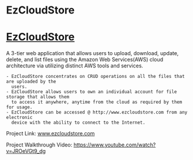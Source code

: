 # EzCloudStore
# [EzCloudStore](https://www.ezcloudstore.com/)

A 3-tier web application that allows users to upload, download, update, delete,
and list files using the Amazon Web Services(AWS) cloud architecture via utilizing distinct AWS
tools and services. 

```
- EzCloudStore concentrates on CRUD operations on all the files that are uploaded by the
  users.
- EzCloudStore allows users to own an individual account for file storage that allows them
  to access it anywhere, anytime from the cloud as required by them for usage.
- EzCloudStore can be accessed @ http://www.ezcloudstore.com from any electronic
  device with the ability to connect to the Internet.
```

Project Link: www.ezcloudstore.com

Project Walkthrough Video: https://www.youtube.com/watch?v=JROeVGt9_dg
